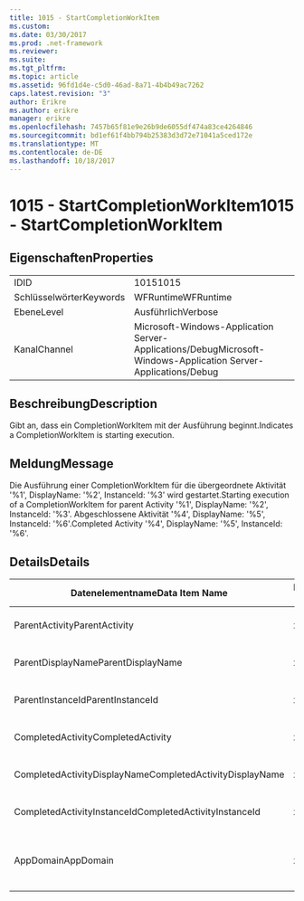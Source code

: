 ```yaml
---
title: 1015 - StartCompletionWorkItem
ms.custom: 
ms.date: 03/30/2017
ms.prod: .net-framework
ms.reviewer: 
ms.suite: 
ms.tgt_pltfrm: 
ms.topic: article
ms.assetid: 96fd1d4e-c5d0-46ad-8a71-4b4b49ac7262
caps.latest.revision: "3"
author: Erikre
ms.author: erikre
manager: erikre
ms.openlocfilehash: 7457b65f81e9e26b9de6055df474a83ce4264846
ms.sourcegitcommit: bd1ef61f4bb794b25383d3d72e71041a5ced172e
ms.translationtype: MT
ms.contentlocale: de-DE
ms.lasthandoff: 10/18/2017
---
```

# <a name="1015---startcompletionworkitem"></a><span data-ttu-id="f9004-102">1015 - StartCompletionWorkItem</span><span class="sxs-lookup"><span data-stu-id="f9004-102">1015 - StartCompletionWorkItem</span></span>
## <a name="properties"></a><span data-ttu-id="f9004-103">Eigenschaften</span><span class="sxs-lookup"><span data-stu-id="f9004-103">Properties</span></span>  
  
|||  
|-|-|  
|<span data-ttu-id="f9004-104">ID</span><span class="sxs-lookup"><span data-stu-id="f9004-104">ID</span></span>|<span data-ttu-id="f9004-105">1015</span><span class="sxs-lookup"><span data-stu-id="f9004-105">1015</span></span>|  
|<span data-ttu-id="f9004-106">Schlüsselwörter</span><span class="sxs-lookup"><span data-stu-id="f9004-106">Keywords</span></span>|<span data-ttu-id="f9004-107">WFRuntime</span><span class="sxs-lookup"><span data-stu-id="f9004-107">WFRuntime</span></span>|  
|<span data-ttu-id="f9004-108">Ebene</span><span class="sxs-lookup"><span data-stu-id="f9004-108">Level</span></span>|<span data-ttu-id="f9004-109">Ausführlich</span><span class="sxs-lookup"><span data-stu-id="f9004-109">Verbose</span></span>|  
|<span data-ttu-id="f9004-110">Kanal</span><span class="sxs-lookup"><span data-stu-id="f9004-110">Channel</span></span>|<span data-ttu-id="f9004-111">Microsoft-Windows-Application Server-Applications/Debug</span><span class="sxs-lookup"><span data-stu-id="f9004-111">Microsoft-Windows-Application Server-Applications/Debug</span></span>|  
  
## <a name="description"></a><span data-ttu-id="f9004-112">Beschreibung</span><span class="sxs-lookup"><span data-stu-id="f9004-112">Description</span></span>  
 <span data-ttu-id="f9004-113">Gibt an, dass ein CompletionWorkItem mit der Ausführung beginnt.</span><span class="sxs-lookup"><span data-stu-id="f9004-113">Indicates a CompletionWorkItem is starting execution.</span></span>  
  
## <a name="message"></a><span data-ttu-id="f9004-114">Meldung</span><span class="sxs-lookup"><span data-stu-id="f9004-114">Message</span></span>  
 <span data-ttu-id="f9004-115">Die Ausführung einer CompletionWorkItem für die übergeordnete Aktivität '%1', DisplayName: '%2', InstanceId: '%3' wird gestartet.</span><span class="sxs-lookup"><span data-stu-id="f9004-115">Starting execution of a CompletionWorkItem for parent Activity '%1', DisplayName: '%2', InstanceId: '%3'.</span></span> <span data-ttu-id="f9004-116">Abgeschlossene Aktivität '%4', DisplayName: '%5', InstanceId: '%6'.</span><span class="sxs-lookup"><span data-stu-id="f9004-116">Completed Activity '%4', DisplayName: '%5', InstanceId: '%6'.</span></span>  
  
## <a name="details"></a><span data-ttu-id="f9004-117">Details</span><span class="sxs-lookup"><span data-stu-id="f9004-117">Details</span></span>  
  
|<span data-ttu-id="f9004-118">Datenelementname</span><span class="sxs-lookup"><span data-stu-id="f9004-118">Data Item Name</span></span>|<span data-ttu-id="f9004-119">Datenelementtyp</span><span class="sxs-lookup"><span data-stu-id="f9004-119">Data Item Type</span></span>|<span data-ttu-id="f9004-120">Beschreibung</span><span class="sxs-lookup"><span data-stu-id="f9004-120">Description</span></span>|  
|--------------------|--------------------|-----------------|  
|<span data-ttu-id="f9004-121">ParentActivity</span><span class="sxs-lookup"><span data-stu-id="f9004-121">ParentActivity</span></span>|<span data-ttu-id="f9004-122">xs:string</span><span class="sxs-lookup"><span data-stu-id="f9004-122">xs:string</span></span>|<span data-ttu-id="f9004-123">Der Typname der übergeordneten Aktivität.</span><span class="sxs-lookup"><span data-stu-id="f9004-123">The type name of the parent activity.</span></span>|  
|<span data-ttu-id="f9004-124">ParentDisplayName</span><span class="sxs-lookup"><span data-stu-id="f9004-124">ParentDisplayName</span></span>|<span data-ttu-id="f9004-125">xs:string</span><span class="sxs-lookup"><span data-stu-id="f9004-125">xs:string</span></span>|<span data-ttu-id="f9004-126">Der Anzeigename der übergeordneten Aktivität.</span><span class="sxs-lookup"><span data-stu-id="f9004-126">The display name of the parent activity.</span></span>|  
|<span data-ttu-id="f9004-127">ParentInstanceId</span><span class="sxs-lookup"><span data-stu-id="f9004-127">ParentInstanceId</span></span>|<span data-ttu-id="f9004-128">xs:string</span><span class="sxs-lookup"><span data-stu-id="f9004-128">xs:string</span></span>|<span data-ttu-id="f9004-129">Die Instanz-ID der übergeordneten Aktivität.</span><span class="sxs-lookup"><span data-stu-id="f9004-129">The instance id of the parent activity.</span></span>|  
|<span data-ttu-id="f9004-130">CompletedActivity</span><span class="sxs-lookup"><span data-stu-id="f9004-130">CompletedActivity</span></span>|<span data-ttu-id="f9004-131">xs:string</span><span class="sxs-lookup"><span data-stu-id="f9004-131">xs:string</span></span>|<span data-ttu-id="f9004-132">Der Typname der abgeschlossenen Aktivität.</span><span class="sxs-lookup"><span data-stu-id="f9004-132">The type name of the completed activity.</span></span>|  
|<span data-ttu-id="f9004-133">CompletedActivityDisplayName</span><span class="sxs-lookup"><span data-stu-id="f9004-133">CompletedActivityDisplayName</span></span>|<span data-ttu-id="f9004-134">xs:string</span><span class="sxs-lookup"><span data-stu-id="f9004-134">xs:string</span></span>|<span data-ttu-id="f9004-135">Der Anzeigename der abgeschlossenen Aktivität.</span><span class="sxs-lookup"><span data-stu-id="f9004-135">The display name of the completed activity.</span></span>|  
|<span data-ttu-id="f9004-136">CompletedActivityInstanceId</span><span class="sxs-lookup"><span data-stu-id="f9004-136">CompletedActivityInstanceId</span></span>|<span data-ttu-id="f9004-137">xs:string</span><span class="sxs-lookup"><span data-stu-id="f9004-137">xs:string</span></span>|<span data-ttu-id="f9004-138">Die Instanz-ID der abgeschlossenen Aktivität.</span><span class="sxs-lookup"><span data-stu-id="f9004-138">The instance id of the completed activity.</span></span>|  
|<span data-ttu-id="f9004-139">AppDomain</span><span class="sxs-lookup"><span data-stu-id="f9004-139">AppDomain</span></span>|<span data-ttu-id="f9004-140">xs:string</span><span class="sxs-lookup"><span data-stu-id="f9004-140">xs:string</span></span>|<span data-ttu-id="f9004-141">Die von AppDomain.CurrentDomain.FriendlyName zurückgegebene Zeichenfolge.</span><span class="sxs-lookup"><span data-stu-id="f9004-141">The string returned by AppDomain.CurrentDomain.FriendlyName.</span></span>|
